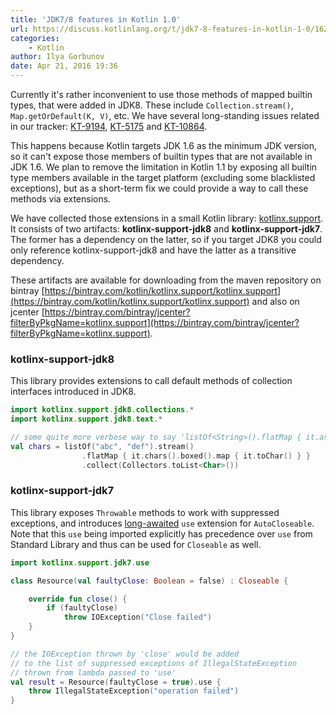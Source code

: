 ```yaml
---
title: 'JDK7/8 features in Kotlin 1.0'
url: https://discuss.kotlinlang.org/t/jdk7-8-features-in-kotlin-1-0/1625
categories:
    - Kotlin
author: Ilya Gorbunov
date: Apr 21, 2016 19:36
---
```

Currently it's rather inconvenient to use those methods of mapped builtin types, that were added in JDK8\. These include `Collection.stream()`, `Map.getOrDefault(K, V)`, etc. We have several long-standing issues related in our tracker: [KT-9194](https://youtrack.jetbrains.com/issue/KT-9194), [KT-5175](https://youtrack.jetbrains.com/issue/KT-5175) and [KT-10864](https://youtrack.jetbrains.com/issue/KT-10864).

This happens because Kotlin targets JDK 1.6 as the minimum JDK version, so it can't expose those members of builtin types that are not available in JDK 1.6.
We plan to remove the limitation in Kotlin 1.1 by exposing all builtin type members available in the target platform (excluding some blacklisted exceptions), but as a short-term fix we could provide a way to call these methods via extensions.

We have collected those extensions in a small Kotlin library: [kotlinx.support](https://github.com/Kotlin/kotlinx.support).
It consists of two artifacts: **kotlinx-support-jdk8** and **kotlinx-support-jdk7**. The former has a dependency on the latter, so if you target JDK8 you could only reference kotlinx-support-jdk8 and have the latter as a transitive dependency.

These artifacts are available for downloading from the maven repository on bintray [https://bintray.com/kotlin/kotlinx.support/kotlinx.support](https://bintray.com/kotlin/kotlinx.support/kotlinx.support) and also on jcenter [https://bintray.com/bintray/jcenter?filterByPkgName=kotlinx.support](https://bintray.com/bintray/jcenter?filterByPkgName=kotlinx.support).

### kotlinx-support-jdk8

This library provides extensions to call default methods of collection interfaces introduced in JDK8.

```kotlin
import kotlinx.support.jdk8.collections.*
import kotlinx.support.jdk8.text.*

// some quite more verbose way to say 'listOf<String>().flatMap { it.asIterable() }'
val chars = listOf("abc", "def").stream()
                .flatMap { it.chars().boxed().map { it.toChar() } }
                .collect(Collectors.toList<Char>())
```

### kotlinx-support-jdk7

This library exposes `Throwable` methods to work with suppressed exceptions, and introduces [long-awaited](https://youtrack.jetbrains.com/issue/KT-5899) `use` extension for `AutoCloseable`. Note that this `use` being imported explicitly has precedence over `use` from Standard Library and thus can be used for `Closeable` as well.

```kotlin
import kotlinx.support.jdk7.use

class Resource(val faultyClose: Boolean = false) : Closeable {

    override fun close() {
        if (faultyClose)
            throw IOException("Close failed")
    }
}

// the IOException thrown by 'close' would be added
// to the list of suppressed exceptions of IllegalStateException
// thrown from lambda passed to 'use'
val result = Resource(faultyClose = true).use {
    throw IllegalStateException("operation failed")
}
```
